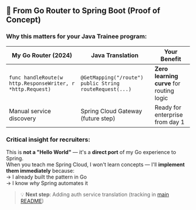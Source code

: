 ## 🔗 From Go Router to Spring Boot (Proof of Concept)

### Why this matters for your Java Trainee program:
| My Go Router (2024) | Java Translation | Your Benefit |
|---------------------|------------------|--------------|
| `func handleRoute(w http.ResponseWriter, r *http.Request)` | `@GetMapping("/route") public String routeRequest(...)` | **Zero learning curve** for routing logic |
| Manual service discovery | Spring Cloud Gateway (future step) | Ready for enterprise from day 1 |

### Critical insight for recruiters:
This is **not a "Hello World"** — it's a **direct port** of my Go experience to Spring.  
When you teach me Spring Cloud, I won't learn concepts — I'll **implement them immediately** because:  
→ I already built the pattern in Go  
→ I know *why* Spring automates it  

> 💡 **Next step**: Adding auth service translation (tracking in [main README](../../README.md))